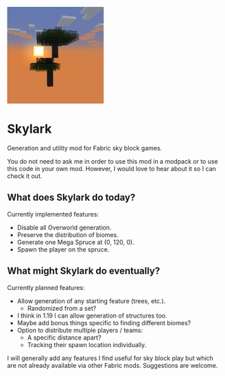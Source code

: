 ![icon](./src/main/resources/assets/skylark/icon.png)

# Skylark
Generation and utility mod for Fabric sky block games.

You do not need to ask me in order to use this mod in a modpack or to use
this code in your own mod.  However, I would love to hear about it so I can
check it out.

## What does Skylark do today?
Currently implemented features:
* Disable all Overworld generation.
* Preserve the distribution of biomes.
* Generate one Mega Spruce at (0, 120, 0).
* Spawn the player on the spruce.

## What might Skylark do eventually?
Currently planned features:
* Allow generation of any starting feature (trees, etc.).
  * Randomized from a set?
* I think in 1.19 I can allow generation of structures too.
* Maybe add bonus things specific to finding different biomes?
* Option to distribute multiple players / teams:
  * A specific distance apart?
  * Tracking their spawn location individually.

I will generally add any features I find useful for sky block play but which
are not already available via other Fabric mods.  Suggestions are welcome.
